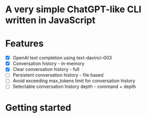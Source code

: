 # A very simple ChatGPT-like CLI written in JavaScript

# Features

- [x] OpenAI text completion using text-davinci-003
- [x] Conversation history - in-memory
- [x] Clear conversation history - full
- [ ] Persistent conversation history - file based
- [ ] Avoid exceeding max_tokens limit for conversation history
- [ ] Selectable conversation history depth - command + depth

# Getting started

